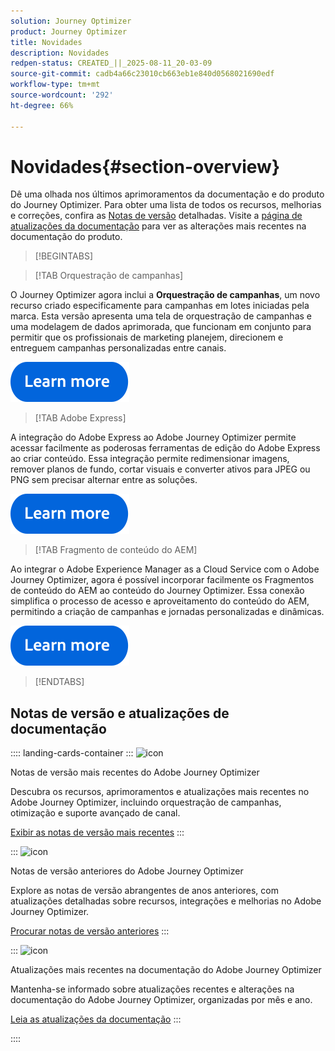 ```yaml
---
solution: Journey Optimizer
product: Journey Optimizer
title: Novidades
description: Novidades
redpen-status: CREATED_||_2025-08-11_20-03-09
source-git-commit: cadb4a66c23010cb663eb1e840d0568021690edf
workflow-type: tm+mt
source-wordcount: '292'
ht-degree: 66%

---
```



# Novidades{#section-overview}

Dê uma olhada nos últimos aprimoramentos da documentação e do produto do Journey Optimizer. Para obter uma lista de todos os recursos, melhorias e correções, confira as [Notas de versão](../using/rn/release-notes.md) detalhadas. Visite a [página de atualizações da documentação](../using/rn/documentation-updates.md) para ver as alterações mais recentes na documentação do produto.

>[!BEGINTABS]

>[!TAB Orquestração de campanhas]       

O Journey Optimizer agora inclui a **Orquestração de campanhas**, um novo recurso criado especificamente para campanhas em lotes iniciadas pela marca. Esta versão apresenta uma tela de orquestração de campanhas e uma modelagem de dados aprimorada, que funcionam em conjunto para permitir que os profissionais de marketing planejem, direcionem e entreguem campanhas personalizadas entre canais.

[![saiba mais](../using/assets/do-not-localize/learn-more-button.svg)](../using/orchestrated/gs-orchestrated-campaigns.md)

>[!TAB Adobe Express]

A integração do Adobe Express ao Adobe Journey Optimizer permite acessar facilmente as poderosas ferramentas de edição do Adobe Express ao criar conteúdo. Essa integração permite redimensionar imagens, remover planos de fundo, cortar visuais e converter ativos para JPEG ou PNG sem precisar alternar entre as soluções.

[![saiba mais](../using/assets/do-not-localize/learn-more-button.svg)](../using/integrations/express.md)

<!--
>[!TAB AI Assistant]

Immerse yourself in a hands-on experience with our [AI Assistant](../help/using/content-management/gs-generative.md) live feature preview, designed to let you explore its features firsthand and fully understand its capabilities.

[![learn more](../using/assets/do-not-localize/try-it-button.svg)](https://experienceleague.adobe.com/pt-br/apps/journey-optimizer/ai-assistant-content-accelerator){target="_blank"}-->

>[!TAB Fragmento de conteúdo do AEM]

Ao integrar o Adobe Experience Manager as a Cloud Service com o Adobe Journey Optimizer, agora é possível incorporar facilmente os Fragmentos de conteúdo do AEM ao conteúdo do Journey Optimizer. Essa conexão simplifica o processo de acesso e aproveitamento do conteúdo do AEM, permitindo a criação de campanhas e jornadas personalizadas e dinâmicas.

[![saiba mais](../using/assets/do-not-localize/learn-more-button.svg)](../using/integrations/aem-fragments.md)


>[!ENDTABS]

## Notas de versão e atualizações de documentação

:::: landing-cards-container
:::
![icon](https://cdn.experienceleague.adobe.com/icons/list-check.svg?lang=pt-BR)

Notas de versão mais recentes do Adobe Journey Optimizer

Descubra os recursos, aprimoramentos e atualizações mais recentes no Adobe Journey Optimizer, incluindo orquestração de campanhas, otimização e suporte avançado de canal.

[Exibir as notas de versão mais recentes](../using/rn/release-notes.md)
:::

:::
![icon](https://cdn.experienceleague.adobe.com/icons/book.svg?lang=pt-BR)

Notas de versão anteriores do Adobe Journey Optimizer

Explore as notas de versão abrangentes de anos anteriores, com atualizações detalhadas sobre recursos, integrações e melhorias no Adobe Journey Optimizer.

[Procurar notas de versão anteriores](previous-rn-new-landing-page.md)
:::

:::
![icon](https://cdn.experienceleague.adobe.com/icons/book.svg?lang=pt-BR)

Atualizações mais recentes na documentação do Adobe Journey Optimizer

Mantenha-se informado sobre atualizações recentes e alterações na documentação do Adobe Journey Optimizer, organizadas por mês e ano.

[Leia as atualizações da documentação](../using/rn/documentation-updates.md)
:::

::::
